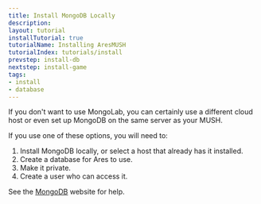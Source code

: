 ```yaml
---
title: Install MongoDB Locally
description:
layout: tutorial
installTutorial: true
tutorialName: Installing AresMUSH
tutorialIndex: tutorials/install
prevstep: install-db
nextstep: install-game
tags: 
- install
- database
---
```


If you don't want to use MongoLab, you can certainly use a different cloud host or even set up MongoDB on the same server as your MUSH.  

If you use one of these options, you will need to:

1. Install MongoDB locally, or select a host that already has it installed.
2. Create a database for Ares to use.
3. Make it private.
4. Create a user who can access it.

See the [MongoDB](http://docs.mongodb.org/manual/) website for help.